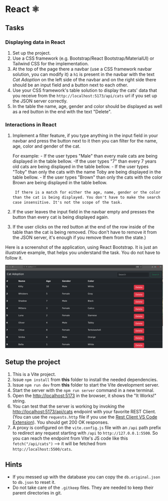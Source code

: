 # React ⚛️

## Tasks

### Displaying data in React

1. Set up the project.
2. Use a CSS framework (e.g. Bootstrap/React Bootstrap/MaterialUI) or Tailwind CSS for the implementation.
3. At the top of the page there a navbar (use a CSS framework navbar solution, you can modify it) a `h1` is present in the navbar with the text *Cat Adoption* on the left side of the navbar and on the right side there should be an input field and a button next to each other.
4. Use your CSS framework's table solution to display the cats' data that you receive from the `http://localhost:5173/api/cats` url if you set up the JSON server correctly.
5. In the table the name, age, gender and color should be displayed as well as a red button in the end with the text "Delete".

### Interactions in React

1. Implement a filter feature, if you type anything in the input field in your navbar and press the button next to it then you can filter for the name, age, color and gender of the cat.

    For example:
        - If the user types "Male" than every male cats are being displayed in the table bellow.
        -If the user types "7" than every 7 years old cats are being displayed in the table bellow.
        - If the user types "Toby" than only the cats with the name Toby are being displayed in the table bellow.
        - If the user types "Brown" than only the cats with the color Brown are being displayed in the table bellow.

        If there is a match for either the age, name, gender or the color than the cat is being displayed. You don't have to make the search case insensitive. It's not the scope of the task.

3. If the user leaves the input field in the navbar empty and presses the button than every cat is being displayed again.

2. If the user clicks on the red button at the end of the row inside of the table than the cat is being removed. (You don't have to remove it from the JSON server, it's enough if you remove them from the state.)


Here is a screenshot of the application, using React Bootstrap. It is just an illustrative example, that helps you understand the task. You do not have to follow it.

![Screenshot of a functioning app](./screenshot.png)

## Setup the project
 

1. This is a Vite project.
2. Issue `npm install` from **this** folder to install the needed dependencies.
3. Issue `npm run dev` from **this** folder to start the Vite development server.
4. Start the server with the `npm run server` command in a new terminal.
5. Open the [http://localhost:5173](http://localhost:5173) in the browser, it shows the "It Works!" string. 
6. You can test that the server is working by invoking the [http://localhost:5173/api/cats](http://localhost:5173/api/cats) endpoint with your favorite REST Client. (You can use the `requests.http` file if you use the [Rest Client VS Code Extension](https://marketplace.visualstudio.com/items?itemName=humao.rest-client)). You should get 200 OK responses.
7. A proxy is configured on the `vite.config.js` file with an `/api` path prefix to redirect any request starting with `/api` to `http://127.0.0.1:5500`. So you can reach the endpoint from Vite's JS code like this ` fetch("/api/cats")` --> it will be fetched from `http://localhost:5500/cats`.

## Hints

- If you messed up with the database you can copy the `db.original.json` to `db.json` to reset it.
- Do not take care of the `.gitkeep` files. They are needed to keep their parent directories in git.
